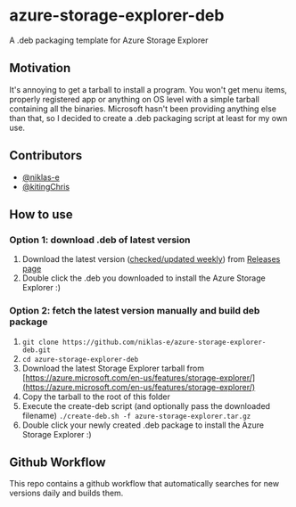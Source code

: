 # azure-storage-explorer-deb

A .deb packaging template for Azure Storage Explorer

## Motivation

It's annoying to get a tarball to install a program. You won't get menu items, properly registered app or anything on OS level with a simple tarball containing all the binaries. Microsoft hasn't been providing anything else than that, so I decided to create a .deb packaging script at least for my own use.

## Contributors

- [@niklas-e](https://github.com/niklas-e)
- [@kitingChris](https://github.com/kitingChris)

## How to use

### Option 1: download .deb of latest version

1. Download the latest version ([checked/updated weekly](./.github/workflows/ci.yaml)) from [Releases page](https://github.com/niklas-e/azure-storage-explorer-deb/releases)
2. Double click the .deb you downloaded to install the Azure Storage Explorer :)

### Option 2: fetch the latest version manually and build deb package

1. `git clone https://github.com/niklas-e/azure-storage-explorer-deb.git`
2. `cd azure-storage-explorer-deb`
3. Download the latest Storage Explorer tarball from [https://azure.microsoft.com/en-us/features/storage-explorer/](https://azure.microsoft.com/en-us/features/storage-explorer/)
4. Copy the tarball to the root of this folder
5. Execute the create-deb script (and optionally pass the downloaded filename) `./create-deb.sh -f azure-storage-explorer.tar.gz`
6. Double click your newly created .deb package to install the Azure Storage Explorer :)

## Github Workflow

This repo contains a github workflow that automatically searches for new versions daily and builds them.
